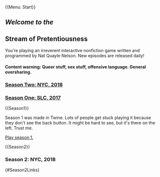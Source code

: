 {{Menu: Start}}

## *Welcome to the*
## Stream of Pretentiousness

You're playing an irreverent interactive nonfiction game written and programmed by Nat Quayle Nelson. New episodes are released daily!

#### Content warning: Queer stuff, sex stuff, offensive language. General oversharing.


### [Season Two: NYC, 2018]({@Season2:inline})
### [Season One: SLC, 2017]({@Season1:inline})

{{Season1}}

Season 1 was made in Twine. Lots of people get stuck playing it because they don't see the back button. It might be hard to see, but it's there on the left.  Trust me.

[Play season 1.](assets/season1/twine.html)

{{Season2}}

### Season 2: NYC, 2018

{#Season2Links}
